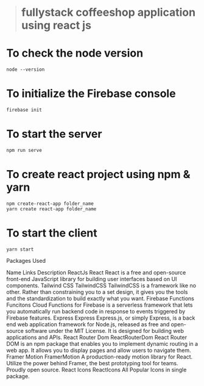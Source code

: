 > # fullystack coffeeshop application using react js

# To check the node version

```
node --version
```

# To initialize the Firebase console

```
firebase init
```

# To start the server

```
npm run serve
```

# To create react project using npm & yarn

```
npm create-react-app folder_name
yarn create react-app folder_name
```

# To start the client
```
yarn start

```

Packages Used

Name Links Description
ReactJs React React is a free and open-source front-end JavaScript library for building user interfaces based on UI components.
Tailwind CSS TailwindCSS TailwindCSS is a framework like no other. Rather than constraining you to a set design, it gives you the tools and the standardization to build exactly what you want.
Firebase Functions Funcitons Cloud Functions for Firebase is a serverless framework that lets you automatically run backend code in response to events triggered by Firebase features.
Express Express Express.js, or simply Express, is a back end web application framework for Node.js, released as free and open-source software under the MIT License. It is designed for building web applications and APIs.
React Router Dom ReactRouterDom React Router DOM is an npm package that enables you to implement dynamic routing in a web app. It allows you to display pages and allow users to navigate them.
Framer Motion FramerMotion A production-ready motion library for React. Utilize the power behind Framer, the best prototyping tool for teams. Proudly open source.
React Icons ReactIcons All Popular Icons in single package.
